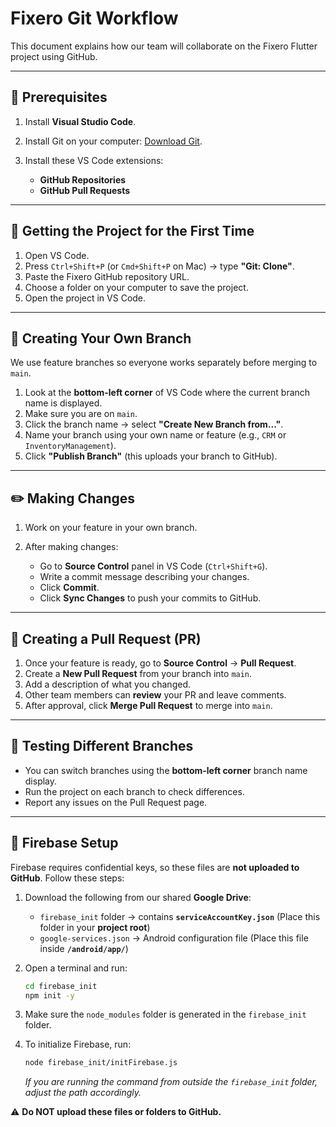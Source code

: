 # Fixero Git Workflow

This document explains how our team will collaborate on the Fixero Flutter project using GitHub.

---

## 🔧 Prerequisites

1. Install **Visual Studio Code**.
2. Install Git on your computer: [Download Git](https://git-scm.com/downloads).
3. Install these VS Code extensions:

   * **GitHub Repositories**
   * **GitHub Pull Requests**

---

## 📂 Getting the Project for the First Time

1. Open VS Code.
2. Press `Ctrl+Shift+P` (or `Cmd+Shift+P` on Mac) → type **"Git: Clone"**.
3. Paste the Fixero GitHub repository URL.
4. Choose a folder on your computer to save the project.
5. Open the project in VS Code.

---

## 🌱 Creating Your Own Branch

We use feature branches so everyone works separately before merging to `main`.

1. Look at the **bottom-left corner** of VS Code where the current branch name is displayed.
2. Make sure you are on `main`.
3. Click the branch name → select **"Create New Branch from..."**.
4. Name your branch using your own name or feature (e.g., `CRM` or `InventoryManagement`).
5. Click **"Publish Branch"** (this uploads your branch to GitHub).

---

## ✏️ Making Changes

1. Work on your feature in your own branch.
2. After making changes:

   * Go to **Source Control** panel in VS Code (`Ctrl+Shift+G`).
   * Write a commit message describing your changes.
   * Click **Commit**.
   * Click **Sync Changes** to push your commits to GitHub.

---

## 🔀 Creating a Pull Request (PR)

1. Once your feature is ready, go to **Source Control** → **Pull Request**.
2. Create a **New Pull Request** from your branch into `main`.
3. Add a description of what you changed.
4. Other team members can **review** your PR and leave comments.
5. After approval, click **Merge Pull Request** to merge into `main`.

---

## 👀 Testing Different Branches

* You can switch branches using the **bottom-left corner** branch name display.
* Run the project on each branch to check differences.
* Report any issues on the Pull Request page.

---

## 🔐 Firebase Setup

Firebase requires confidential keys, so these files are **not uploaded to GitHub**. Follow these steps:

1. Download the following from our shared **Google Drive**:

   * `firebase_init` folder → contains **`serviceAccountKey.json`**
     (Place this folder in your **project root**)
   * `google-services.json` → Android configuration file
     (Place this file inside **`/android/app/`**)

2. Open a terminal and run:

   ```bash
   cd firebase_init
   npm init -y
   ```

3. Make sure the `node_modules` folder is generated in the `firebase_init` folder.

4. To initialize Firebase, run:

   ```bash
   node firebase_init/initFirebase.js
   ```

   *If you are running the command from outside the `firebase_init` folder, adjust the path accordingly.*

⚠️ **Do NOT upload these files or folders to GitHub.**
